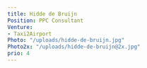 ```yaml
---
title: Hidde de Bruijn
Position: PPC Consultant
Venture:
- Taxi2Airport
Photo: "/uploads/hidde-de-bruijn.jpg"
Photo2x: "/uploads/hidde-de-bruijn@2x.jpg"
prio: 4
---
```


